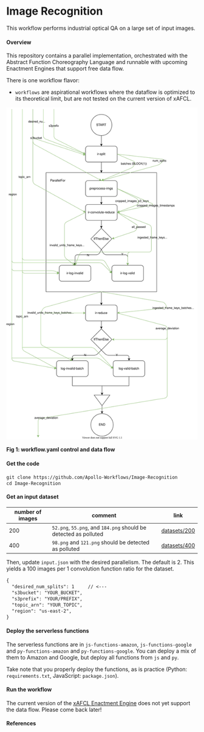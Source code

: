 # Image Recognition

This workflow performs industrial optical QA on a large set of input images.

#### Overview

This repository contains a parallel implementation, orchestrated with the Abstract Function Choreography Language and runnable with upcoming Enactment Engines that support free data flow.

There is one workflow flavor:
* `workflows` are aspirational workflows where the dataflow is optimized to its theoretical limit, but are not tested on the current version of xAFCL.

![workflow-slim diagram](./diagrams/workflow.svg)

**Fig 1: workflow.yaml control and data flow**



#### Get the code

```
git clone https://github.com/Apollo-Workflows/Image-Recognition
cd Image-Recognition
```

#### Get an input dataset

number of images | comment | link 
----|---- | -----
200 | `52.png`, `55.png`, and `184.png` should be detected as polluted |  [datasets/200](https://github.com/Apollo-Workflows/Image-Recognition/tree/master/datasets/200)
400 | `98.png` and `121.png` should be detected as polluted |  [datasets/400](https://github.com/Apollo-Workflows/Image-Recognition/tree/master/datasets/400)


Then, update `input.json` with the desired parallelism. The default is 2. This yields a 100 images per 1 convolution function ratio for the dataset.


```
{
  "desired_num_splits": 1     // <---
  "s3bucket": "YOUR_BUCKET",
  "s3prefix": "YOUR/PREFIX",
  "topic_arn": "YOUR_TOPIC",
  "region": "us-east-2",
}
```

#### Deploy the serverless functions

The serverless functions are in `js-functions-amazon`, `js-functions-google` and `py-functions-amazon` and `py-functions-google`. You can deploy a mix of them to Amazon and Google, but deploy all functions from `js` and `py`.

Take note that you properly deploy the functions, as is practice (Python: `requirements.txt`, JavaScript: `package.json`).

#### Run the workflow

The current version of the [xAFCL Enactment Engine](https://github.com/sashkoristov/enactmentengine) does not yet support the data flow. Please come back later!


<!--
Open `workflow.yaml`, and update the `resource` fields to the ARNs of your deployed Lambdas. You can find the URIs in your AWS Lambda Console or in your Google Cloud Console.

```yaml
 ...
 properties:
    - name: "resource"
      value: "arn:aws:lambda:XXXXXXXXXXXXXXXXXXXXXX:sentim-inference"
 ...
```

Then, you can run the workflow:

```
$ java -jar YOUR_PATH_TO_xAFCL.jar ./workflow.yaml ./input.json
```

-->

#### References